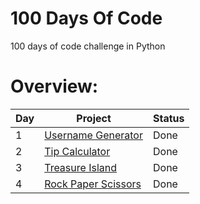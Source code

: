 # 100 Days Of Code

100 days of code challenge in Python

# Overview:

| Day | Project                                                                                                          | Status |
| --- | ---------------------------------------------------------------------------------------------------------------- | ------ |
| 1   | [Username Generator](https://github.com/dylanbuchi/100-days-of-code/blob/main/src/day_1/username_generator.py)   | Done   |
| 2   | [Tip Calculator](https://github.com/dylanbuchi/100-days-of-code/blob/main/src/day_2/tip_calculator.py)           | Done   |
| 3   | [Treasure Island](https://github.com/dylanbuchi/100-days-of-code/blob/main/src/day_3/treasure_island.py)         | Done   |
| 4   | [Rock Paper Scissors](https://github.com/dylanbuchi/100-days-of-code/blob/main/src/day_4/rock_paper_scissors.py) | Done   |
